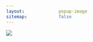 ```yaml
---
layout:             popup-image
sitemap:            false
---
```

<img src="/content/img/screenshots/macos-process.png" />